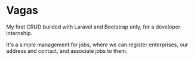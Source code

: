 # Vagas
My first CRUD builded with Laravel and Bootstrap only, for a developer internship.

It's a simple management for jobs, where we can register enterprises, our address and contact, and associate jobs to them.
